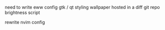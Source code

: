 need to write eww  config
gtk / qt styling
wallpaper hosted in a diff git repo
brightness script

rewrite nvim config
